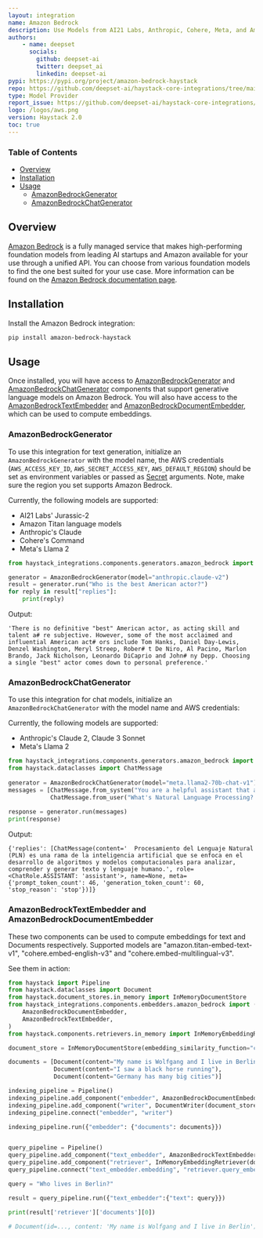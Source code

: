 ```yaml
---
layout: integration
name: Amazon Bedrock
description: Use Models from AI21 Labs, Anthropic, Cohere, Meta, and Amazon via Amazon Bedrock with Haystack
authors:
    - name: deepset
      socials:
        github: deepset-ai
        twitter: deepset_ai
        linkedin: deepset-ai
pypi: https://pypi.org/project/amazon-bedrock-haystack
repo: https://github.com/deepset-ai/haystack-core-integrations/tree/main/integrations/amazon_bedrock
type: Model Provider
report_issue: https://github.com/deepset-ai/haystack-core-integrations/issues
logo: /logos/aws.png
version: Haystack 2.0
toc: true
---
```


### Table of Contents

- [Overview](#overview)
- [Installation](#installation)
- [Usage](#usage)
    - [AmazonBedrockGenerator](#amazonbedrockgenerator)
    - [AmazonBedrockChatGenerator](#amazonbedrockchatgenerator)

## Overview

[Amazon Bedrock](https://aws.amazon.com/bedrock/) is a fully managed service that makes high-performing foundation models from leading AI startups and Amazon available for your use through a unified API. You can choose from various foundation models to find the one best suited for your use case. More information can be found on the [Amazon Bedrock documentation page](https://docs.aws.amazon.com/bedrock/latest/userguide/what-is-bedrock.html).

## Installation

Install the Amazon Bedrock integration:
```bash
pip install amazon-bedrock-haystack
```

## Usage

Once installed, you will have access to [AmazonBedrockGenerator](https://docs.haystack.deepset.ai/docs/amazonbedrockgenerator) and [AmazonBedrockChatGenerator](https://docs.haystack.deepset.ai/docs/amazonbedrockchatgenerator) components that support generative language models on Amazon Bedrock.
You will also have access to the [AmazonBedrockTextEmbedder](https://docs.haystack.deepset.ai/docs/amazonbedrocktextembedder) and [AmazonBedrockDocumentEmbedder](https://docs.haystack.deepset.ai/docs/amazonbedrockdocumentembedder), which can be used to compute embeddings.

### AmazonBedrockGenerator

To use this integration for text generation, initialize an `AmazonBedrockGenerator` with the model name, the AWS credentials (`AWS_ACCESS_KEY_ID`, `AWS_SECRET_ACCESS_KEY`, `AWS_DEFAULT_REGION`) should be set as environment variables or passed as [Secret](https://docs.haystack.deepset.ai/docs/secret-management) arguments. 
Note, make sure the region you set supports Amazon Bedrock. 

Currently, the following models are supported: 

- AI21 Labs' Jurassic-2
- Amazon Titan language models
- Anthropic's Claude
- Cohere's Command
- Meta's Llama 2

```python
from haystack_integrations.components.generators.amazon_bedrock import AmazonBedrockGenerator

generator = AmazonBedrockGenerator(model="anthropic.claude-v2")
result = generator.run("Who is the best American actor?")
for reply in result["replies"]:
    print(reply)
```
Output: 
```shell
'There is no definitive "best" American actor, as acting skill and talent a# re subjective. However, some of the most acclaimed and influential American act# ors include Tom Hanks, Daniel Day-Lewis, Denzel Washington, Meryl Streep, Rober# t De Niro, Al Pacino, Marlon Brando, Jack Nicholson, Leonardo DiCaprio and John# ny Depp. Choosing a single "best" actor comes down to personal preference.'
```

### AmazonBedrockChatGenerator

To use this integration for chat models, initialize an `AmazonBedrockChatGenerator` with the model name and AWS credentials:

Currently, the following models are supported: 
- Anthropic's Claude 2, Claude 3 Sonnet
- Meta's Llama 2

```python
from haystack_integrations.components.generators.amazon_bedrock import AmazonBedrockChatGenerator
from haystack.dataclasses import ChatMessage
    
generator = AmazonBedrockChatGenerator(model="meta.llama2-70b-chat-v1")
messages = [ChatMessage.from_system("You are a helpful assistant that answers question in Spanish only"), 
            ChatMessage.from_user("What's Natural Language Processing? Be brief.")]
    
response = generator.run(messages)
print(response)

```
Output: 
```shell
{'replies': [ChatMessage(content='  Procesamiento del Lenguaje Natural (PLN) es una rama de la inteligencia artificial que se enfoca en el desarrollo de algoritmos y modelos computacionales para analizar, comprender y generar texto y lenguaje humano.', role=<ChatRole.ASSISTANT: 'assistant'>, name=None, meta={'prompt_token_count': 46, 'generation_token_count': 60, 'stop_reason': 'stop'})]}
```

### AmazonBedrockTextEmbedder and AmazonBedrockDocumentEmbedder

These two components can be used to compute embeddings for text and Documents respectively. 
Supported models are "amazon.titan-embed-text-v1", "cohere.embed-english-v3" and "cohere.embed-multilingual-v3".

See them in action:

```python
from haystack import Pipeline
from haystack.dataclasses import Document
from haystack.document_stores.in_memory import InMemoryDocumentStore
from haystack_integrations.components.embedders.amazon_bedrock import (
    AmazonBedrockDocumentEmbedder,
    AmazonBedrockTextEmbedder,
)
from haystack.components.retrievers.in_memory import InMemoryEmbeddingRetriever

document_store = InMemoryDocumentStore(embedding_similarity_function="cosine")

documents = [Document(content="My name is Wolfgang and I live in Berlin"),
             Document(content="I saw a black horse running"),
             Document(content="Germany has many big cities")]

indexing_pipeline = Pipeline()
indexing_pipeline.add_component("embedder", AmazonBedrockDocumentEmbedder(model="cohere.embed-english-v3"))
indexing_pipeline.add_component("writer", DocumentWriter(document_store=document_store))
indexing_pipeline.connect("embedder", "writer")

indexing_pipeline.run({"embedder": {"documents": documents}})


query_pipeline = Pipeline()
query_pipeline.add_component("text_embedder", AmazonBedrockTextEmbedder(model="cohere.embed-english-v3"))
query_pipeline.add_component("retriever", InMemoryEmbeddingRetriever(document_store=document_store))
query_pipeline.connect("text_embedder.embedding", "retriever.query_embedding")

query = "Who lives in Berlin?"

result = query_pipeline.run({"text_embedder":{"text": query}})

print(result['retriever']['documents'][0])

# Document(id=..., content: 'My name is Wolfgang and I live in Berlin')
